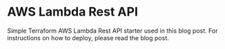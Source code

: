 # AWS Lambda Rest API

Simple Terraform AWS Lambda Rest API starter used in this blog post. For instructions on how to deploy, please read the blog post.
